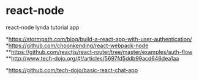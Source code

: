 # react-node
react-node lynda tutorial app

*https://stormpath.com/blog/build-a-react-app-with-user-authentication/
*https://github.com/choonkending/react-webpack-node
**https://github.com/reactjs/react-router/tree/master/examples/auth-flow
**http://www.tech-dojo.org/#!/articles/5697fd5ddb99acd646dea1aa

*https://github.com/tech-dojo/basic-react-chat-app